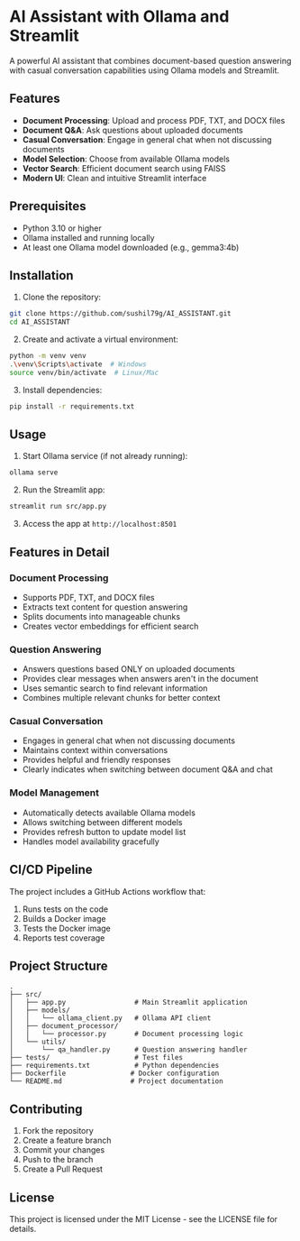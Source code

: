 # AI Assistant with Ollama and Streamlit

A powerful AI assistant that combines document-based question answering with casual conversation capabilities using Ollama models and Streamlit.

## Features

- **Document Processing**: Upload and process PDF, TXT, and DOCX files
- **Document Q&A**: Ask questions about uploaded documents
- **Casual Conversation**: Engage in general chat when not discussing documents
- **Model Selection**: Choose from available Ollama models
- **Vector Search**: Efficient document search using FAISS
- **Modern UI**: Clean and intuitive Streamlit interface

## Prerequisites

- Python 3.10 or higher
- Ollama installed and running locally
- At least one Ollama model downloaded (e.g., gemma3:4b)

## Installation

1. Clone the repository:
```bash
git clone https://github.com/sushil79g/AI_ASSISTANT.git
cd AI_ASSISTANT
```

2. Create and activate a virtual environment:
```bash
python -m venv venv
.\venv\Scripts\activate  # Windows
source venv/bin/activate  # Linux/Mac
```

3. Install dependencies:
```bash
pip install -r requirements.txt
```

## Usage

1. Start Ollama service (if not already running):
```bash
ollama serve
```

2. Run the Streamlit app:
```bash
streamlit run src/app.py
```

3. Access the app at `http://localhost:8501`

## Features in Detail

### Document Processing
- Supports PDF, TXT, and DOCX files
- Extracts text content for question answering
- Splits documents into manageable chunks
- Creates vector embeddings for efficient search

### Question Answering
- Answers questions based ONLY on uploaded documents
- Provides clear messages when answers aren't in the document
- Uses semantic search to find relevant information
- Combines multiple relevant chunks for better context

### Casual Conversation
- Engages in general chat when not discussing documents
- Maintains context within conversations
- Provides helpful and friendly responses
- Clearly indicates when switching between document Q&A and chat

### Model Management
- Automatically detects available Ollama models
- Allows switching between different models
- Provides refresh button to update model list
- Handles model availability gracefully

## CI/CD Pipeline

The project includes a GitHub Actions workflow that:
1. Runs tests on the code
2. Builds a Docker image
3. Tests the Docker image
4. Reports test coverage

## Project Structure

```
.
├── src/
│   ├── app.py                 # Main Streamlit application
│   ├── models/
│   │   └── ollama_client.py   # Ollama API client
│   ├── document_processor/
│   │   └── processor.py       # Document processing logic
│   └── utils/
│       └── qa_handler.py      # Question answering handler
├── tests/                     # Test files
├── requirements.txt           # Python dependencies
├── Dockerfile                # Docker configuration
└── README.md                 # Project documentation
```

## Contributing

1. Fork the repository
2. Create a feature branch
3. Commit your changes
4. Push to the branch
5. Create a Pull Request

## License

This project is licensed under the MIT License - see the LICENSE file for details.
